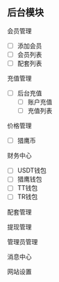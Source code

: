 ## 后台模块

会员管理

- [ ] 添加会员
- [ ] 会员列表
- [ ] 配套列表

充值管理

- [ ] 后台充值
  - [ ] 账户充值
  - [ ] 充值列表

价格管理

- [ ] 猎鹰币

财务中心

- [ ] USDT钱包
- [ ] 猎鹰钱包
- [ ] TT钱包
- [ ] TR钱包

配套管理

提现管理

管理员管理

消息中心

网站设置